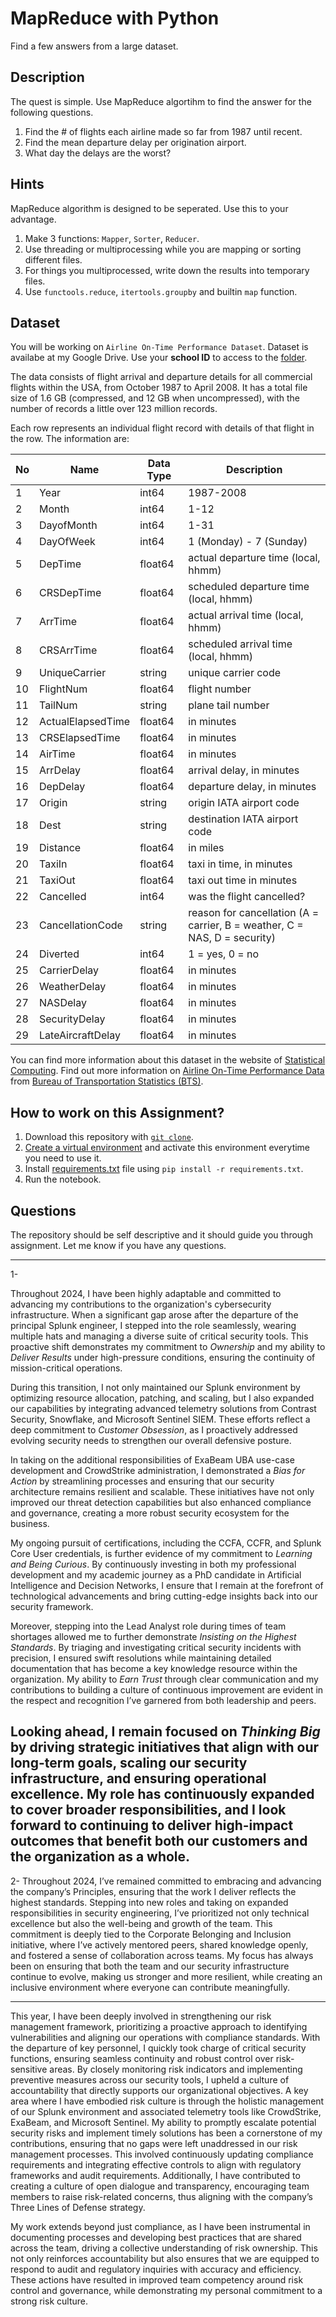 # MapReduce with Python

Find a few answers from a large dataset.

## Description

The quest is simple. Use MapReduce algortihm to find the answer for the following questions.

1. Find the # of flights each airline made so far  from 1987 until recent.
2. Find the mean departure delay per origination airport.
3. What day the delays are the worst?

## Hints

MapReduce algorithm is designed to be seperated. Use this to your advantage. 

1. Make 3 functions: `Mapper`, `Sorter`, `Reducer`.
2. Use threading or multiprocessing while you are mapping or sorting different files.
3. For things you multiprocessed, write down the results into temporary files.
4. Use `functools.reduce`, `itertools.groupby` and builtin `map` function.

## Dataset

You will be working on `Airline On-Time Performance Dataset`. Dataset is availabe at my Google Drive. Use your **school ID** to access to the [folder](https://drive.google.com/drive/folders/1145wIkSlzA61CdHS4hZZFgF6ZzIbaVJM?usp=sharing). 

The data consists of flight arrival and departure details for all commercial flights within the USA, from October 1987 to April 2008. It has a total file size of 1.6 GB (compressed, and 12 GB when uncompressed), with the number of records a little over 123 million records.

Each row represents an individual flight record with details of that flight in the row. The information are:

| No  | Name              | Data Type | Description                                                               |
| --- | ----------------- | --------- | ------------------------------------------------------------------------- |
| 1   | Year              | int64     | 1987-2008                                                                 |
| 2   | Month             | int64     | 1-12                                                                      |
| 3   | DayofMonth        | int64     | 1-31                                                                      |
| 4   | DayOfWeek         | int64     | 1 (Monday) - 7 (Sunday)                                                   |
| 5   | DepTime           | float64   | actual departure time (local, hhmm)                                       |
| 6   | CRSDepTime        | float64   | scheduled departure time (local, hhmm)                                    |
| 7   | ArrTime           | float64   | actual arrival time (local, hhmm)                                         |
| 8   | CRSArrTime        | float64   | scheduled arrival time (local, hhmm)                                      |
| 9   | UniqueCarrier     | string    | unique carrier code                                                       |
| 10  | FlightNum         | float64   | flight number                                                             |
| 11  | TailNum           | string    | plane tail number                                                         |
| 12  | ActualElapsedTime | float64   | in minutes                                                                |
| 13  | CRSElapsedTime    | float64   | in minutes                                                                |
| 14  | AirTime           | float64   | in minutes                                                                |
| 15  | ArrDelay          | float64   | arrival delay, in minutes                                                 |
| 16  | DepDelay          | float64   | departure delay, in minutes                                               |
| 17  | Origin            | string    | origin IATA airport code                                                  |
| 18  | Dest              | string    | destination IATA airport code                                             |
| 19  | Distance          | float64   | in miles                                                                  |
| 20  | TaxiIn            | float64   | taxi in time, in minutes                                                  |
| 21  | TaxiOut           | float64   | taxi out time in minutes                                                  |
| 22  | Cancelled         | int64     | was the flight cancelled?                                                 |
| 23  | CancellationCode  | string    | reason for cancellation (A = carrier, B = weather, C = NAS, D = security) |
| 24  | Diverted          | int64     | 1 = yes, 0 = no                                                           |
| 25  | CarrierDelay      | float64   | in minutes                                                                |
| 26  | WeatherDelay      | float64   | in minutes                                                                |
| 27  | NASDelay          | float64   | in minutes                                                                |
| 28  | SecurityDelay     | float64   | in minutes                                                                |
| 29  | LateAircraftDelay | float64   | in minutes                                                                |

You can find more information about this dataset in the website of [Statistical Computing](http://stat-computing.org/dataexpo/2009/). Find out more information on [Airline On-Time Performance Data](https://www.transtats.bts.gov/DatabaseInfo.asp?QO_VQ=EFD&QO_anzr=Nv4yv0r%20b0-gvzr%20cr4s14zn0pr%20Qn6n) from [Bureau of Transportation Statistics (BTS)](https://www.transtats.bts.gov/).

## How to work on this Assignment?

1. Download this repository with [`git clone`](https://git-scm.com/docs/git-clone).
2. [Create a virtual environment](https://github.com/metinsenturk/class-materials/tree/main/contents/create-virtual-environment) and activate this environment everytime you need to use it.
3. Install [requirements.txt](requirements.txt) file using `pip install -r requirements.txt`.
4. Run the notebook.

## Questions

The repository should be self descriptive and it should guide you through assignment. Let me know if you have any questions.


----------
1-

Throughout 2024, I have been highly adaptable and committed to advancing my contributions to the organization's cybersecurity infrastructure. When a significant gap arose after the departure of the principal Splunk engineer, I stepped into the role seamlessly, wearing multiple hats and managing a diverse suite of critical security tools. This proactive shift demonstrates my commitment to *Ownership* and my ability to *Deliver Results* under high-pressure conditions, ensuring the continuity of mission-critical operations.

During this transition, I not only maintained our Splunk environment by optimizing resource allocation, patching, and scaling, but I also expanded our capabilities by integrating advanced telemetry solutions from Contrast Security, Snowflake, and Microsoft Sentinel SIEM. These efforts reflect a deep commitment to *Customer Obsession*, as I proactively addressed evolving security needs to strengthen our overall defensive posture.

In taking on the additional responsibilities of ExaBeam UBA use-case development and CrowdStrike administration, I demonstrated a *Bias for Action* by streamlining processes and ensuring that our security architecture remains resilient and scalable. These initiatives have not only improved our threat detection capabilities but also enhanced compliance and governance, creating a more robust security ecosystem for the business.

My ongoing pursuit of certifications, including the CCFA, CCFR, and Splunk Core User credentials, is further evidence of my commitment to *Learning and Being Curious*. By continuously investing in both my professional development and my academic journey as a PhD candidate in Artificial Intelligence and Decision Networks, I ensure that I remain at the forefront of technological advancements and bring cutting-edge insights back into our security framework.

Moreover, stepping into the Lead Analyst role during times of team shortages allowed me to further demonstrate *Insisting on the Highest Standards*. By triaging and investigating critical security incidents with precision, I ensured swift resolutions while maintaining detailed documentation that has become a key knowledge resource within the organization. My ability to *Earn Trust* through clear communication and my contributions to building a culture of continuous improvement are evident in the respect and recognition I’ve garnered from both leadership and peers.

Looking ahead, I remain focused on *Thinking Big* by driving strategic initiatives that align with our long-term goals, scaling our security infrastructure, and ensuring operational excellence. My role has continuously expanded to cover broader responsibilities, and I look forward to continuing to deliver high-impact outcomes that benefit both our customers and the organization as a whole.
----
2- 
Throughout 2024, I’ve remained committed to embracing and advancing the company’s Principles, ensuring that the work I deliver reflects the highest standards. Stepping into new roles and taking on expanded responsibilities in security engineering, I’ve prioritized not only technical excellence but also the well-being and growth of the team. This commitment is deeply tied to the Corporate Belonging and Inclusion initiative, where I’ve actively mentored peers, shared knowledge openly, and fostered a sense of collaboration across teams. My focus has always been on ensuring that both the team and our security infrastructure continue to evolve, making us stronger and more resilient, while creating an inclusive environment where everyone can contribute meaningfully.

------
  This year, I have been deeply involved in strengthening our risk management framework, prioritizing a proactive approach to identifying vulnerabilities and aligning our operations with compliance standards. With the departure of key personnel, I quickly took charge of critical security functions, ensuring seamless continuity and robust control over risk-sensitive areas. By closely monitoring risk indicators and implementing preventive measures across our security tools, I upheld a culture of accountability that directly supports our organizational objectives.
A key area where I have embodied risk culture is through the holistic management of our Splunk environment and associated telemetry tools like CrowdStrike, ExaBeam, and Microsoft Sentinel. My ability to promptly escalate potential security risks and implement timely solutions has been a cornerstone of my contributions, ensuring that no gaps were left unaddressed in our risk management processes. This involved continuously updating compliance requirements and integrating effective controls to align with regulatory frameworks and audit requirements. Additionally, I have contributed to creating a culture of open dialogue and transparency, encouraging team members to raise risk-related concerns, thus aligning with the company’s Three Lines of Defense strategy.

My work extends beyond just compliance, as I have been instrumental in documenting processes and developing best practices that are shared across the team, driving a collective understanding of risk ownership. This not only reinforces accountability but also ensures that we are equipped to respond to audit and regulatory inquiries with accuracy and efficiency. These actions have resulted in improved team competency around risk control and governance, while demonstrating my personal commitment to a strong risk culture.
